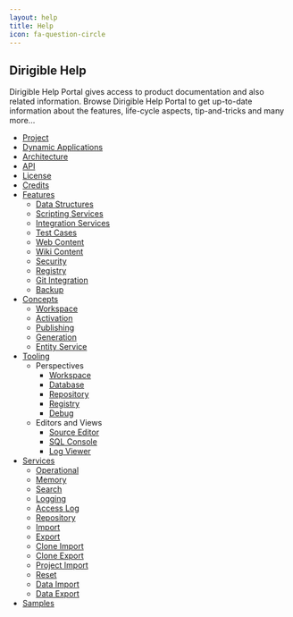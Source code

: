 ```yaml
---
layout: help
title: Help
icon: fa-question-circle
---
```


Dirigible Help
---

Dirigible Help Portal gives access to product documentation and also related information.
Browse Dirigible Help Portal to get up-to-date information about the features, life-cycle aspects, tip-and-tricks and many more...

* [Project](project.html)
* [Dynamic Applications](dynamic_applications.html)
* [Architecture](architecture.html)
* [API](api.html)
* [License](license.html)
* [Credits](credits.html)
* [Features](features.html)
	* [Data Structures](data_structures.html)
	* [Scripting Services](scripting_services.html)
	* [Integration Services](integration_services.html)
	* [Test Cases](test_cases.html)
	* [Web Content](web_content.html)
	* [Wiki Content](wiki_content.html)
	* [Security](security.html)
	* [Registry](registry.html)
	* [Git Integration](git.html)
	* [Backup](backup.html)
* [Concepts](concepts.html)
	* [Workspace](workspace.html)
	* [Activation](activation.html)
	* [Publishing](publishing.html)
	* [Generation](generation.html)
	* [Entity Service](entity_service.html)
* [Tooling](tooling.html)
	* Perspectives
		* [Workspace](workspace_perspective.html)
		* [Database](database_perspective.html)
		* [Repository](repository_perspective.html)
		* [Registry](registry.html)
		* [Debug](debugger.html)
	* Editors and Views
		* [Source Editor](source_editor.html)
		* [SQL Console](sql_console.html)
		* [Log Viewer](log_viewer.html)
* [Services](services_runtime.html)
	* [Operational](service_operational.html)
	* [Memory](service_memory.html)
	* [Search](service_search.html)
	* [Logging](service_logging.html)
	* [Access Log](service_accesslog.html)
	* [Repository](service_repository.html)
	* [Import](service_import.html)
	* [Export](service_export.html)
	* [Clone Import](service_clone_import.html)
	* [Clone Export](service_clone_export.html)
	* [Project Import](service_project_import.html)
	* [Reset](service_reset.html)
	* [Data Import](service_data_import.html)
	* [Data Export](service_data_export.html)
* [Samples](../samples/index.html)

